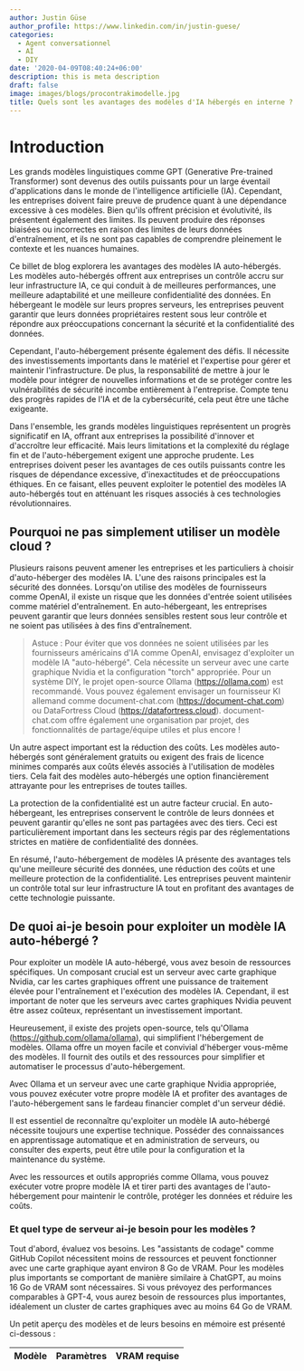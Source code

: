 ```yaml
---
author: Justin Güse
author_profile: https://www.linkedin.com/in/justin-guese/
categories:
  - Agent conversationnel
  - AI
  - DIY
date: '2020-04-09T08:40:24+06:00'
description: this is meta description
draft: false
image: images/blogs/procontrakimodelle.jpg
title: Quels sont les avantages des modèles d'IA hébergés en interne ?
---
```


# Introduction

Les grands modèles linguistiques comme GPT (Generative Pre-trained Transformer) sont devenus des outils puissants pour un large éventail d'applications dans le monde de l'intelligence artificielle (IA). Cependant, les entreprises doivent faire preuve de prudence quant à une dépendance excessive à ces modèles. Bien qu'ils offrent précision et évolutivité, ils présentent également des limites. Ils peuvent produire des réponses biaisées ou incorrectes en raison des limites de leurs données d'entraînement, et ils ne sont pas capables de comprendre pleinement le contexte et les nuances humaines.

Ce billet de blog explorera les avantages des modèles IA auto-hébergés. Les modèles auto-hébergés offrent aux entreprises un contrôle accru sur leur infrastructure IA, ce qui conduit à de meilleures performances, une meilleure adaptabilité et une meilleure confidentialité des données. En hébergeant le modèle sur leurs propres serveurs, les entreprises peuvent garantir que leurs données propriétaires restent sous leur contrôle et répondre aux préoccupations concernant la sécurité et la confidentialité des données.

Cependant, l'auto-hébergement présente également des défis. Il nécessite des investissements importants dans le matériel et l'expertise pour gérer et maintenir l'infrastructure. De plus, la responsabilité de mettre à jour le modèle pour intégrer de nouvelles informations et de se protéger contre les vulnérabilités de sécurité incombe entièrement à l'entreprise. Compte tenu des progrès rapides de l'IA et de la cybersécurité, cela peut être une tâche exigeante.

Dans l'ensemble, les grands modèles linguistiques représentent un progrès significatif en IA, offrant aux entreprises la possibilité d'innover et d'accroître leur efficacité. Mais leurs limitations et la complexité du réglage fin et de l'auto-hébergement exigent une approche prudente. Les entreprises doivent peser les avantages de ces outils puissants contre les risques de dépendance excessive, d'inexactitudes et de préoccupations éthiques. En ce faisant, elles peuvent exploiter le potentiel des modèles IA auto-hébergés tout en atténuant les risques associés à ces technologies révolutionnaires.

## Pourquoi ne pas simplement utiliser un modèle cloud ?

Plusieurs raisons peuvent amener les entreprises et les particuliers à choisir d'auto-héberger des modèles IA. L'une des raisons principales est la sécurité des données. Lorsqu'on utilise des modèles de fournisseurs comme OpenAI, il existe un risque que les données d'entrée soient utilisées comme matériel d'entraînement. En auto-hébergeant, les entreprises peuvent garantir que leurs données sensibles restent sous leur contrôle et ne soient pas utilisées à des fins d'entraînement.

> Astuce :
> Pour éviter que vos données ne soient utilisées par les fournisseurs américains d'IA comme OpenAI, envisagez d'exploiter un modèle IA "auto-hébergé". Cela nécessite un serveur avec une carte graphique Nvidia et la configuration "torch" appropriée. Pour un système DIY, le projet open-source Ollama (https://ollama.com) est recommandé. Vous pouvez également envisager un fournisseur KI allemand comme document-chat.com (https://document-chat.com) ou DataFortress Cloud (https://datafortress.cloud). document-chat.com offre également une organisation par projet, des fonctionnalités de partage/équipe utiles et plus encore !

Un autre aspect important est la réduction des coûts. Les modèles auto-hébergés sont généralement gratuits ou exigent des frais de licence minimes comparés aux coûts élevés associés à l'utilisation de modèles tiers. Cela fait des modèles auto-hébergés une option financièrement attrayante pour les entreprises de toutes tailles.

La protection de la confidentialité est un autre facteur crucial. En auto-hébergeant, les entreprises conservent le contrôle de leurs données et peuvent garantir qu'elles ne sont pas partagées avec des tiers. Ceci est particulièrement important dans les secteurs régis par des réglementations strictes en matière de confidentialité des données.

En résumé, l'auto-hébergement de modèles IA présente des avantages tels qu'une meilleure sécurité des données, une réduction des coûts et une meilleure protection de la confidentialité. Les entreprises peuvent maintenir un contrôle total sur leur infrastructure IA tout en profitant des avantages de cette technologie puissante.

## De quoi ai-je besoin pour exploiter un modèle IA auto-hébergé ?

Pour exploiter un modèle IA auto-hébergé, vous avez besoin de ressources spécifiques. Un composant crucial est un serveur avec carte graphique Nvidia, car les cartes graphiques offrent une puissance de traitement élevée pour l'entraînement et l'exécution des modèles IA. Cependant, il est important de noter que les serveurs avec cartes graphiques Nvidia peuvent être assez coûteux, représentant un investissement important.

Heureusement, il existe des projets open-source, tels qu'Ollama (https://github.com/ollama/ollama), qui simplifient l'hébergement de modèles. Ollama offre un moyen facile et convivial d'héberger vous-même des modèles. Il fournit des outils et des ressources pour simplifier et automatiser le processus d'auto-hébergement.

Avec Ollama et un serveur avec une carte graphique Nvidia appropriée, vous pouvez exécuter votre propre modèle IA et profiter des avantages de l'auto-hébergement sans le fardeau financier complet d'un serveur dédié.

Il est essentiel de reconnaître qu'exploiter un modèle IA auto-hébergé nécessite toujours une expertise technique. Posséder des connaissances en apprentissage automatique et en administration de serveurs, ou consulter des experts, peut être utile pour la configuration et la maintenance du système.

Avec les ressources et outils appropriés comme Ollama, vous pouvez exécuter votre propre modèle IA et tirer parti des avantages de l'auto-hébergement pour maintenir le contrôle, protéger les données et réduire les coûts.

### Et quel type de serveur ai-je besoin pour les modèles ?

Tout d'abord, évaluez vos besoins. Les "assistants de codage" comme GitHub Copilot nécessitent moins de ressources et peuvent fonctionner avec une carte graphique ayant environ 8 Go de VRAM. Pour les modèles plus importants se comportant de manière similaire à ChatGPT, au moins 16 Go de VRAM sont nécessaires. Si vous prévoyez des performances comparables à GPT-4, vous aurez besoin de ressources plus importantes, idéalement un cluster de cartes graphiques avec au moins 64 Go de VRAM.

Un petit aperçu des modèles et de leurs besoins en mémoire est présenté ci-dessous :

| Modèle | Paramètres | VRAM requise |
| ------ | ---------- | ------------ |

